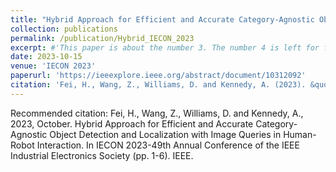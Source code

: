 ```yaml
---
title: "Hybrid Approach for Efficient and Accurate Category-Agnostic Object Detection and Localization with Image Queries in Human-Robot Interaction"
collection: publications
permalink: /publication/Hybrid_IECON_2023
excerpt: #'This paper is about the number 3. The number 4 is left for future work.'
date: 2023-10-15
venue: 'IECON 2023'
paperurl: 'https://ieeexplore.ieee.org/abstract/document/10312092'
citation: 'Fei, H., Wang, Z., Williams, D. and Kennedy, A. (2023). &quot;Hybrid Approach for Efficient and Accurate Category-Agnostic Object Detection and Localization with Image Queries in Human-Robot Interaction.&quot; <i>49th Annual Conference of the IEEE Industrial Electronics Society (IECON) 1</i>, (pp. 1-6). IEEE.'
---
```


Recommended citation: Fei, H., Wang, Z., Williams, D. and Kennedy, A., 2023, October. Hybrid Approach for Efficient and Accurate Category-Agnostic Object Detection and Localization with Image Queries in Human-Robot Interaction. In IECON 2023-49th Annual Conference of the IEEE Industrial Electronics Society (pp. 1-6). IEEE.
